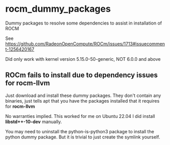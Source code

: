 # rocm_dummy_packages
Dummy packages to resolve some dependencies to assist in installation of ROCM

See https://github.com/RadeonOpenCompute/ROCm/issues/1713#issuecomment-1256420167

Did only work with kernel version 5.15.0-50-generic, NOT 6.0.0 and above

## ROCm fails to install due to dependency issues for **rocm-llvm**

Just download and install these dummy packages. They don't contain any binaries, just tells apt that you have the packages installed that it requires
for **rocm-llvm**

No warranties implied. This worked for me on Ubuntu 22.04
I did install **libstd++-10-dev** manually.

You may need to uninstall the python-is-python3 package to install the python dummy package. But it is trivial to just create the symlink yourself.
